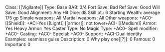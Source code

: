 Class: [[Vigilante]]
Type: Base
BAB: 3/4
Fort Save: Bad
Ref Save: Good
Will Save: Good
Alignment: Any
Hit Dice: d8
Skill pt.: 6
Starting Wealth: average 175 gp
Simple weapons: All
Martial weapons: All
Other weapons: +AC0-
[[Shield]]: +ACI-Yes
[[Light]] [[armor]]:  not tower+ACI-
[[Medium]] Armor: Yes
Heavy Armor: Yes
Caster Type: No
Magic Type: +AC0-
Spell modifier: +AC0-
Casting: +AC0-
Special: +AC0-
Support: +ACI-Dual identity
Examples:  seamless guise
Description: 0
Why play one[[?]]: 0
Famous: 0
Important: 0
